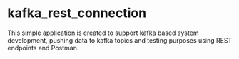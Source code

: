 # kafka_rest_connection

This simple application is created to support kafka based system development, pushing data to kafka topics and testing purposes using REST endpoints and Postman.

